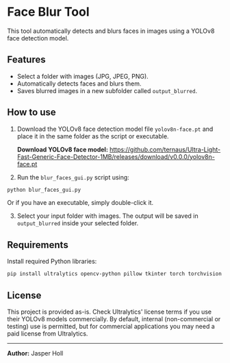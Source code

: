 
# Face Blur Tool

This tool automatically detects and blurs faces in images using a YOLOv8 face detection model.

## Features

- Select a folder with images (JPG, JPEG, PNG).
- Automatically detects faces and blurs them.
- Saves blurred images in a new subfolder called `output_blurred`.

## How to use

1. Download the YOLOv8 face detection model file `yolov8n-face.pt` and place it in the same folder as the script or executable.

   **Download YOLOv8 face model:**
   https://github.com/ternaus/Ultra-Light-Fast-Generic-Face-Detector-1MB/releases/download/v0.0.0/yolov8n-face.pt

2. Run the `blur_faces_gui.py` script using:

```bash
python blur_faces_gui.py
```

Or if you have an executable, simply double-click it.

3. Select your input folder with images. The output will be saved in `output_blurred` inside your selected folder.

## Requirements

Install required Python libraries:

```bash
pip install ultralytics opencv-python pillow tkinter torch torchvision torchaudio --trusted-host pypi.org --trusted-host pypi.python.org --trusted-host=files.pythonhosted.org
```

## License

This project is provided as-is. Check Ultralytics' license terms if you use their YOLOv8 models commercially. By default, internal (non-commercial or testing) use is permitted, but for commercial applications you may need a paid license from Ultralytics.

---

**Author:** Jasper Holl  
